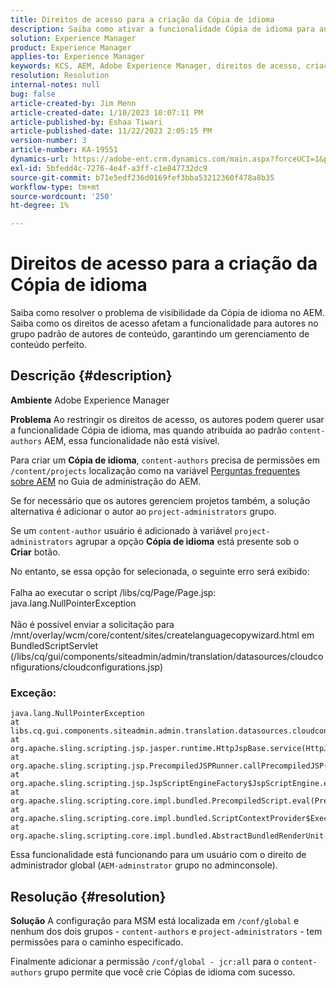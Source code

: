 ```yaml
---
title: Direitos de acesso para a criação da Cópia de idioma
description: Saiba como ativar a funcionalidade Cópia de idioma para autores no AEM ajustando os direitos de acesso.
solution: Experience Manager
product: Experience Manager
applies-to: Experience Manager
keywords: KCS, AEM, Adobe Experience Manager, direitos de acesso, criação de cópia de idioma, solução de problemas
resolution: Resolution
internal-notes: null
bug: false
article-created-by: Jim Menn
article-created-date: 1/10/2023 10:07:11 PM
article-published-by: Eshaa Tiwari
article-published-date: 11/22/2023 2:05:15 PM
version-number: 3
article-number: KA-19551
dynamics-url: https://adobe-ent.crm.dynamics.com/main.aspx?forceUCI=1&pagetype=entityrecord&etn=knowledgearticle&id=ded6421c-3391-ed11-aad1-6045bd006b4b
exl-id: 5bfedd4c-7276-4e4f-a3ff-c1e847732dc9
source-git-commit: b71e5edf236d0169fef3bba53212360f478a8b35
workflow-type: tm+mt
source-wordcount: '250'
ht-degree: 1%

---
```


# Direitos de acesso para a criação da Cópia de idioma


Saiba como resolver o problema de visibilidade da Cópia de idioma no AEM. Saiba como os direitos de acesso afetam a funcionalidade para autores no grupo padrão de autores de conteúdo, garantindo um gerenciamento de conteúdo perfeito.

## Descrição {#description}


<b>Ambiente</b>
Adobe Experience Manager

<b>Problema</b>
Ao restringir os direitos de acesso, os autores podem querer usar a funcionalidade Cópia de idioma, mas quando atribuída ao padrão `content-authors` AEM, essa funcionalidade não está visível.

Para criar um <b>Cópia de idioma</b>, `content-authors` precisa de permissões em `/content/projects` localização como na variável [Perguntas frequentes sobre AEM](https://experienceleague.adobe.com/docs/experience-manager-65/administering/introduction/aem-faqs.html?lang=pt-BR) no Guia de administração do AEM.

Se for necessário que os autores gerenciem projetos também, a solução alternativa é adicionar o autor ao `project-administrators` grupo.

Se um `content-author` usuário é adicionado à variável `project-administrators` agrupar a opção <b>Cópia de idioma</b> está presente sob o <b>Criar</b> botão.

No entanto, se essa opção for selecionada, o seguinte erro será exibido:
<br><br>Falha ao executar o script /libs/cq/Page/Page.jsp: java.lang.NullPointerException<br><br>
Não é possível enviar a solicitação para /mnt/overlay/wcm/core/content/sites/createlanguagecopywizard.html em BundledScriptServlet (/libs/cq/gui/components/siteadmin/admin/translation/datasources/cloudconfigurations/cloudconfigurations.jsp)

### Exceção:


```
java.lang.NullPointerException
at libs.cq.gui.components.siteadmin.admin.translation.datasources.cloudconfigurations.cloudconfigurations__002e__jsp._jspService(cloudconfigurations__002e__jsp.java:183)
at org.apache.sling.scripting.jsp.jasper.runtime.HttpJspBase.service(HttpJspBase.java:70)
at org.apache.sling.scripting.jsp.PrecompiledJSPRunner.callPrecompiledJSP(PrecompiledJSPRunner.java:72)
at org.apache.sling.scripting.jsp.JspScriptEngineFactory$JspScriptEngine.eval(JspScriptEngineFactory.java:583)
at org.apache.sling.scripting.core.impl.bundled.PrecompiledScript.eval(PrecompiledScript.java:56)
at org.apache.sling.scripting.core.impl.bundled.ScriptContextProvider$ExecutableContext.eval(ScriptContextProvider.java:170)
at org.apache.sling.scripting.core.impl.bundled.AbstractBundledRenderUnit.eval(AbstractBundledRenderUnit.java:135)
```


Essa funcionalidade está funcionando para um usuário com o direito de administrador global (`AEM-adminstrator` grupo no adminconsole).


## Resolução {#resolution}


<b>Solução</b>
A configuração para MSM está localizada em `/conf/global` e nenhum dos dois grupos - `content-authors` e `project-administrators` - tem permissões para o caminho especificado.

Finalmente adicionar a permissão `/conf/global - jcr:all` para o `content-authors` grupo permite que você crie Cópias de idioma com sucesso.
